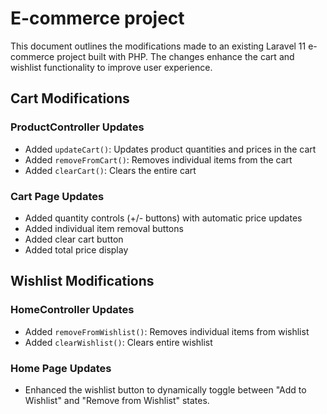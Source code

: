 # E-commerce project

This document outlines the modifications made to an existing Laravel 11 e-commerce project built with PHP. The changes enhance the cart and wishlist functionality to improve user experience.

## Cart Modifications

### ProductController Updates
- Added `updateCart()`: Updates product quantities and prices in the cart
- Added `removeFromCart()`: Removes individual items from the cart
- Added `clearCart()`: Clears the entire cart

### Cart Page Updates
- Added quantity controls (+/- buttons) with automatic price updates
- Added individual item removal buttons
- Added clear cart button
- Added total price display

## Wishlist Modifications

### HomeController Updates
- Added `removeFromWishlist()`: Removes individual items from wishlist
- Added `clearWishlist()`: Clears entire wishlist

### Home Page Updates
- Enhanced the wishlist button to dynamically toggle between "Add to Wishlist" and "Remove from Wishlist" states.